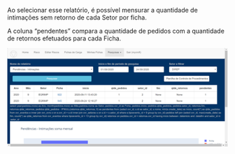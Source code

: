 Ao selecionar esse relatório, é possível mensurar a quantidade de 
intimações sem retorno de cada Setor por ficha.
 
A coluna “pendentes” compara a quantidade de pedidos com a quantidade 
de retornos efetuados para cada Ficha.

![Relatorio Gerencial](../../images/RLc1.png)